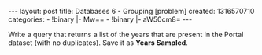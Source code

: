 --- layout: post title: Databases 6 - Grouping [problem] created:
1316570710 categories: - !binary |- Mw== - !binary |- aW50cm8= ---

Write a query that returns a list of the years that are present in the
Portal dataset (with no duplicates). Save it as **Years Sampled**.
